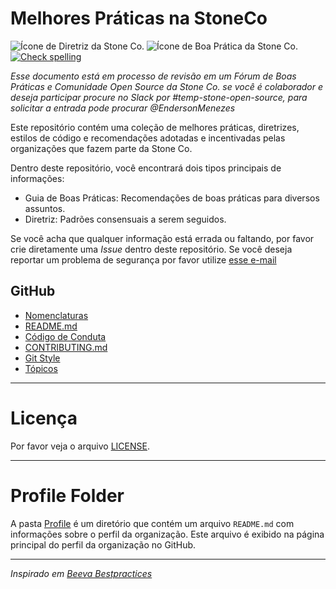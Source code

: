 # Melhores Práticas na StoneCo

![Ícone de Diretriz da Stone Co.](https://img.shields.io/badge/STONE-diretriz-green?style=for-the-badge)
![Ícone de Boa Prática da Stone Co.](https://img.shields.io/badge/STONE-BOA%20PR%C3%81TICA-green?style=for-the-badge)
[![Check spelling](https://github.com/stone-payments/.github/actions/workflows/spell-checking.yaml/badge.svg)](https://github.com/stone-payments/.github/actions/workflows/spell-checking.yaml)

_Esse documento está em processo de revisão em um Fórum de Boas Práticas e Comunidade Open Source da Stone Co. se você é colaborador e deseja participar procure no Slack por #temp-stone-open-source, para solicitar a entrada pode procurar @EndersonMenezes_

Este repositório contém uma coleção de melhores práticas, diretrizes, estilos de código e recomendações adotadas e incentivadas pelas organizações que fazem parte da Stone Co.

Dentro deste repositório, você encontrará dois tipos principais de informações:

- Guia de Boas Práticas: Recomendações de boas práticas para diversos assuntos.
- Diretriz: Padrões consensuais a serem seguidos.

Se você acha que qualquer informação está errada ou faltando, por favor crie diretamente uma _Issue_ dentro deste repositório.  Se você deseja reportar um problema de segurança por favor utilize [esse e-mail](mailto:opensourcesec@stone.com.br)

## GitHub

* [Nomenclaturas](naming-convention/README.md)
* [README.md](readme/README.md)
* [Código de Conduta](code-of-conduct/README.md)
* [CONTRIBUTING.md](contributing/README.md)
* [Git Style](git-style/README.md)
* [Tópicos](topics/README.md)

---

# Licença

Por favor veja o arquivo [LICENSE](../LICENSE).

---

# Profile Folder

A pasta [Profile](profile/) é um diretório que contém um arquivo `README.md` com informações sobre o perfil da organização. Este arquivo é exibido na página principal do perfil da organização no GitHub.

---

_Inspirado em [Beeva Bestpractices](https://github.com/beeva-enriqueotero/beeva-best-practices)_


